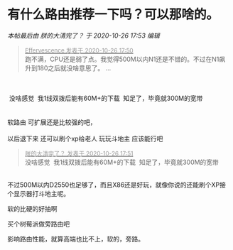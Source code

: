 # 有什么路由推荐一下吗？可以那啥的。


<i class="pstatus"> 本帖最后由 朕的大清完了？ 于 2020-10-26 17:53 编辑 </i><br />
<div class="quote"><blockquote><font size="2"><a href="https://www.hostloc.com/forum.php?mod=redirect&amp;goto=findpost&amp;pid=9355146&amp;ptid=758647" target="_blank"><font color="#999999">Effervescence 发表于 2020-10-26 17:50</font></a></font><br />
跑不满，CPU还是弱了点。我觉得500M以内N1还是不错的。不过在N1飙升到180之后就没啥意思了。 ...</blockquote></div><br />
<br />
<img src="static/image/smiley/default/lol.gif" smilieid="12" border="0" alt="" /> 没啥感觉&nbsp;&nbsp;我1线双拨后能有60M+的下载&nbsp;&nbsp;知足了，毕竟就300M的宽带<br />
<br />
<br />
软路由 可扩展还是比较强的吧，<br />
<br />
以后退下来 还可以刷个xp给老人 玩玩斗地主 应该能行吧

<div class="quote"><blockquote><font size="2"><a href="https://www.hostloc.com/forum.php?mod=redirect&amp;goto=findpost&amp;pid=9355153&amp;ptid=758647" target="_blank"><font color="#999999">朕的大清完了？ 发表于 2020-10-26 17:51</font></a></font><br />
没啥感觉&nbsp;&nbsp;我1线双拨后能有60M+的下载&nbsp;&nbsp;知足了，毕竟就300M的宽带</blockquote></div><br />
不过500M以内D2550也足够了，而且X86还是好玩，就像你说的还能刷个XP接个显示器打斗地主呢。<img src="static/image/smiley/default/lol.gif" smilieid="12" border="0" alt="" />

软的比硬的好抽啊&nbsp;&nbsp;

买个树莓派做旁路由吧<br />


影响路由性能，就算高端也比不上，软的，旁路。
